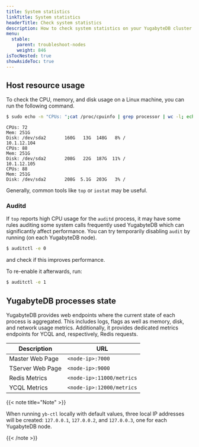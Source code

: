 ```yaml
---
title: System statistics
linkTitle: System statistics
headerTitle: Check system statistics
description: How to check system statistics on your YugabyteDB cluster
menu:
  stable:
    parent: troubleshoot-nodes
    weight: 846
isTocNested: true
showAsideToc: true
---
```


## Host resource usage

To check the CPU, memory, and disk usage on a Linux machine, you can run the following command.

```sh
$ sudo echo -n "CPUs: ";cat /proc/cpuinfo | grep processor | wc -l; echo -n "Mem: ";free -h | grep Mem | tr -s " " | cut -d" " -f 2; echo -n "Disk: "; df -h / | grep -v Filesystem; 
```

```
CPUs: 72
Mem: 251G
Disk: /dev/sda2       160G   13G  148G   8% /
10.1.12.104
CPUs: 88
Mem: 251G
Disk: /dev/sda2       208G   22G  187G  11% /
10.1.12.105
CPUs: 88
Mem: 251G
Disk: /dev/sda2       208G  5.1G  203G   3% /
```

Generally, common tools like `top` or `iostat` may be useful.

### Auditd

If `top` reports high CPU usage for the `auditd` process, it may have some rules auditing some system calls frequently used YugabyteDB which can significantly affect performance. You can try temporarily disabling `audit` by running (on each YugabyteDB node).

```sh
$ auditctl -e 0
```

and check if this improves performance.

To re-enable it afterwards, run:

```sh
$ auditctl -e 1
```

## YugabyteDB processes state

YugabyteDB provides web endpoints where the current state of each process is aggregated. This includes logs, flags as well as memory, disk, and network usage metrics. Additionally, it provides dedicated metrics endpoints for YCQL and, respectively, Redis requests.

| Description | URL |
|-------------|-----|
| Master Web Page | `<node-ip>:7000` |
| TServer Web Page | `<node-ip>:9000` |
| Redis Metrics | `<node-ip>:11000/metrics` |
| YCQL Metrics | `<node-ip>:12000/metrics` |

{{< note title="Note" >}}

When running `yb-ctl` locally with default values, three local IP addresses will be created: `127.0.0.1`, `127.0.0.2`, and `127.0.0.3`, one for each YugabyteDB node.

{{< /note >}}
